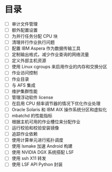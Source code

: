 # 目录

- [ ] 审计文件管理
- [ ] 额外配置设置
- [ ] 为并行任务分配 CPU 块
- [ ] 清理并行作业执行问题
- [ ] 配置 IBM Aspera 作为数据传输工具
- [ ] 定制输出格式，减少作业查询的网络流量
- [ ] 定义外部主机资源
- [ ] 使用 Linux cgroups 来启用作业的内存和交换分区
- [ ] 作业访问控制
- [ ] 作业目录
- [ ] 与 AFS 集成
- [ ] 维护集群性能
- [ ] 管理浮动软件 license
- [ ] 在启用 CPU 频率调节器的情况下优化作业处理
- [ ] Oracle Solaris 和 IBM AIX 操作系统分区和虚拟化
- [ ] mbatchd 的性能指标
- [ ] 根据主机可用的作业槽位来分配作业
- [ ] 运行校验和校验安装镜像
- [ ] 追踪作业依赖
- [ ] 使用计算单元进行拓扑调度
- [ ] 使用 lsmake 加速 Android 构建
- [ ] 使用 NVIDIA DGX 系统搭配 LSF
- [ ] 使用 ssh X11 转发
- [ ] 使用 LSF API Python 封装
